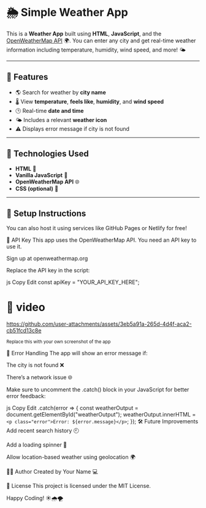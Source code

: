# 🌦️ Simple Weather App

This is a **Weather App** built using **HTML**, **JavaScript**, and the [OpenWeatherMap API](https://openweathermap.org/api) 🌍. You can enter any city and get real-time weather information including temperature, humidity, wind speed, and more! 🌤️

---

## 🚀 Features

- 🌎 Search for weather by **city name**
- 🌡️ View **temperature**, **feels like**, **humidity**, and **wind speed**
- 🕒 Real-time **date and time**
- 🌤️ Includes a relevant **weather icon**
- ⚠️ Displays error message if city is not found

---

## 🧰 Technologies Used

- **HTML** 🧱
- **Vanilla JavaScript** 🧠
- **OpenWeatherMap API** 🌐
- **CSS (optional)** 🎨

---

## 🔧 Setup Instructions



You can also host it using services like GitHub Pages or Netlify for free!

🔑 API Key
This app uses the OpenWeatherMap API. You need an API key to use it.

Sign up at openweathermap.org

Replace the API key in the script:

js
Copy
Edit
const apiKey = "YOUR_API_KEY_HERE";
# 📸 video







https://github.com/user-attachments/assets/3eb5a91a-265d-4d4f-aca2-cb51fcd13c8e









<sub>Replace this with your own screenshot of the app</sub>

🐞 Error Handling
The app will show an error message if:

The city is not found ❌

There’s a network issue 🌐

Make sure to uncomment the .catch() block in your JavaScript for better error feedback:

js
Copy
Edit
.catch(error => {
    const weatherOutput = document.getElementById("weatherOutput");
    weatherOutput.innerHTML = `<p class="error">Error: ${error.message}</p>`;
});
🛠️ Future Improvements
Add recent search history 🕘

Add a loading spinner 🔄

Allow location-based weather using geolocation 🌍

👨‍💻 Author
Created by Your Name 💻

📜 License
This project is licensed under the MIT License.

Happy Coding! ☀️🌧️🌪️
